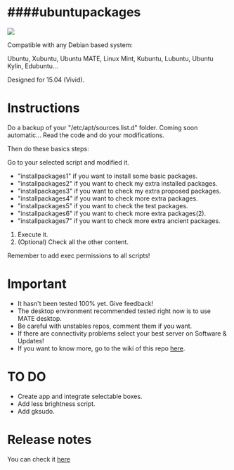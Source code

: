 ####ubuntupackages
=============================================

![](http://www.omgubuntu.co.uk/wp-content/uploads/2014/10/vervet.jpg)

Compatible with any Debian based system:

Ubuntu, Xubuntu, Ubuntu MATE, Linux Mint, Kubuntu, Lubuntu, Ubuntu Kylin, Edubuntu...

Designed for 15.04 (Vivid).

Instructions
=============================================
Do a backup of your "/etc/apt/sources.list.d" folder. Coming soon automatic...
Read the code and do your modifications.

Then do these basics steps:

Go to your selected script and modified it.

* "installpackages1" if you want to install some basic packages.
* "installpackages2" if you want to check my extra installed packages.
* "installpackages3" if you want to check my extra proposed packages.
* "installpackages4" if you want to check more extra packages.
* "installpackages5" if you want to check the test packages.
* "installpackages6" if you want to check more extra packages(2).
* "installpackages7" if you want to check more extra ancient packages.
1. Execute it.
1. (Optional) Check all the other content.

Remember to add exec permissions to all scripts!

Important
=============================================
* It hasn't been tested 100% yet. Give feedback!
* The desktop environment recommended tested right now is to use MATE desktop.
* Be careful with unstables repos, comment them if you want.
* If there are connectivity problems select your best server on Software & Updates!
* If you want to know more, go to the wiki of this repo [here](https://github.com/adgellida/ubuntupackages/wiki).

TO DO
=============================================
* Create app and integrate selectable boxes.
* Add less brightness script.
* Add gksudo.

Release notes
=============================================
You can check it [here](https://github.com/adgellida/ubuntupackages/releases)
